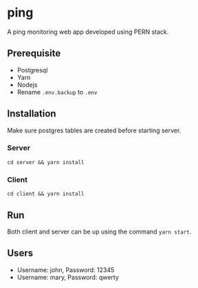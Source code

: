 # ping

A ping monitoring web app developed using PERN stack.

## Prerequisite

- Postgresql
- Yarn
- Nodejs
- Rename `.env.backup` to `.env`

## Installation

Make sure postgres tables are created before starting server.

### Server

`cd server && yarn install`

### Client

`cd client && yarn install`

## Run

Both client and server can be up using the command `yarn start`.


## Users

- Username: john, Password: 12345
- Username: mary, Password: qwerty
